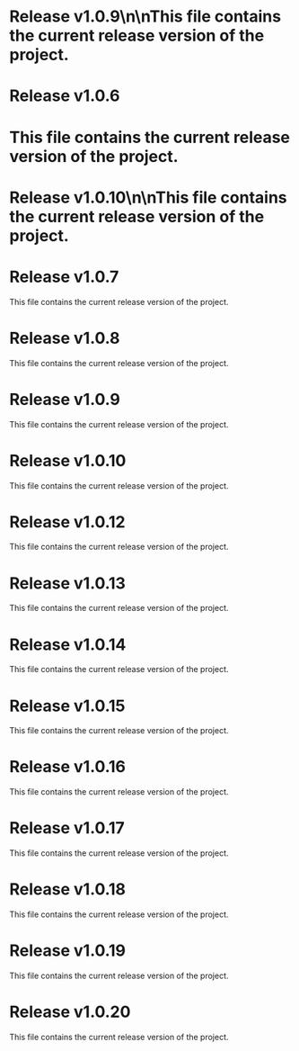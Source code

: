 
# Release v1.0.9\n\nThis file contains the current release version of the project.

# Release v1.0.6

This file contains the current release version of the project.
=======
# Release v1.0.10\n\nThis file contains the current release version of the project.

# Release v1.0.7

This file contains the current release version of the project.

# Release v1.0.8

This file contains the current release version of the project.

# Release v1.0.9

This file contains the current release version of the project.

# Release v1.0.10

This file contains the current release version of the project.

# Release v1.0.12

This file contains the current release version of the project.

# Release v1.0.13

This file contains the current release version of the project.

# Release v1.0.14

This file contains the current release version of the project.

# Release v1.0.15

This file contains the current release version of the project.

# Release v1.0.16

This file contains the current release version of the project.

# Release v1.0.17

This file contains the current release version of the project.

# Release v1.0.18

This file contains the current release version of the project.

# Release v1.0.19

This file contains the current release version of the project.

# Release v1.0.20

This file contains the current release version of the project.
